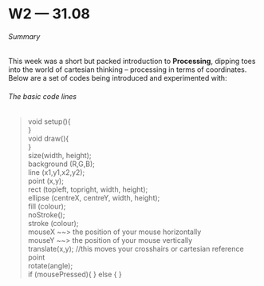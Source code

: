 # W2 — 31.08

###### Summary

This week was a short but packed introduction to **Processing**, dipping toes into the world of cartesian thinking – processing in terms of coordinates. Below are a set of codes being introduced and experimented with:

###### The basic code lines

>void setup(){</br>
}</br>
void draw(){</br>
}</br>
size(width, height);</br>
background (R,G,B);</br>
line (x1,y1,x2,y2);</br>
point (x,y);</br>
rect (topleft, topright, width, height);</br>
ellipse (centreX, centreY, width, height);</br>
fill (colour);</br>
noStroke();</br>
stroke (colour);</br>
mouseX ~~> the position of your mouse horizontally </br>
mouseY ~~> the position of your mouse vertically </br>
translate(x,y); //this moves your crosshairs or cartesian reference point</br>
rotate(angle);</br>
if (mousePressed){
}
else {
}

